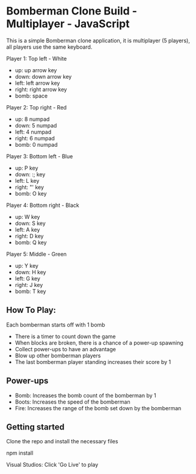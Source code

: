 # Bomberman Clone Build - Multiplayer - JavaScript

This is a simple Bomberman clone application, it is multiplayer (5 players), all players use the same keyboard.

Player 1: Top left - White

- up: up arrow key
- down: down arrow key
- left: left arrow key
- right: right arrow key
- bomb: space

Player 2: Top right - Red

- up: 8 numpad
- down: 5 numpad
- left: 4 numpad
- right: 6 numpad
- bomb: 0 numpad

Player 3: Bottom left - Blue

- up: P key
- down: :; key
- left: L key
- right: "' key
- bomb: O key

Player 4: Bottom right - Black

- up: W key
- down: S key
- left: A key
- right: D key
- bomb: Q key

Player 5: Middle - Green

- up: Y key
- down: H key
- left: G key
- right: J key
- bomb: T key

## How To Play:

Each bomberman starts off with 1 bomb

- There is a timer to count down the game
- When blocks are broken, there is a chance of a power-up spawning
- Collect power-ups to have an advantage
- Blow up other bomberman players
- The last bomberman player standing increases their score by 1

## Power-ups

- Bomb: Increases the bomb count of the bomberman by 1
- Boots: Increases the speed of the bomberman
- Fire: Increases the range of the bomb set down by the bomberman

## Getting started

Clone the repo and install the necessary files

npm install

Visual Studios: Click 'Go Live' to play

